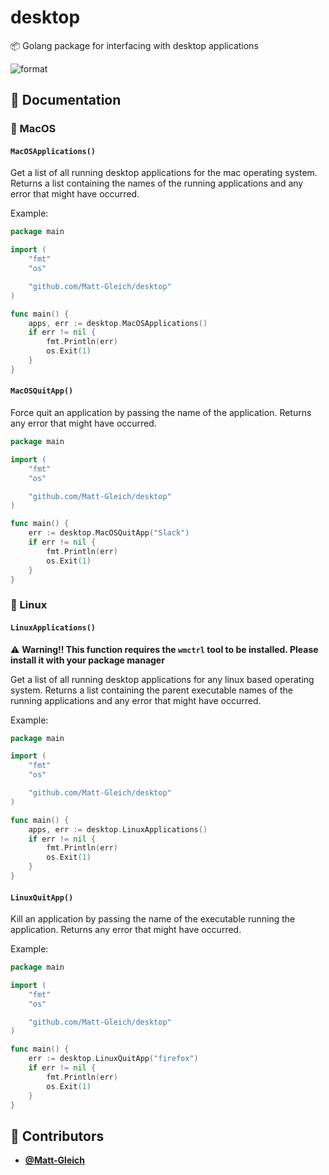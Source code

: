 <!-- DO NOT REMOVE - contributor_list:data:start:["Matt-Gleich"]:end -->

# desktop

📦 Golang package for interfacing with desktop applications

![format](https://github.com/Matt-Gleich/runningapps/workflows/format/badge.svg)

## 📝 Documentation

### 🍎 MacOS

#### `MacOSApplications()`

Get a list of all running desktop applications for the mac operating system. Returns a list containing the names of the running applications and any error that might have occurred.

Example:

```go
package main

import (
    "fmt"
    "os"

    "github.com/Matt-Gleich/desktop"
)

func main() {
    apps, err := desktop.MacOSApplications()
    if err != nil {
        fmt.Println(err)
        os.Exit(1)
    }
}
```

#### `MacOSQuitApp()`

Force quit an application by passing the name of the application. Returns any error that might have occurred.

```go
package main

import (
    "fmt"
    "os"

    "github.com/Matt-Gleich/desktop"
)

func main() {
    err := desktop.MacOSQuitApp("Slack")
    if err != nil {
        fmt.Println(err)
        os.Exit(1)
    }
}
```

### 🐧 Linux

#### `LinuxApplications()`

⚠️ **Warning!! This function requires the `wmctrl` tool to be installed. Please install it with your package manager**

Get a list of all running desktop applications for any linux based operating system. Returns a list containing the parent executable names of the running applications and any error that might have occurred.

Example:

```go
package main

import (
    "fmt"
    "os"

    "github.com/Matt-Gleich/desktop"
)

func main() {
    apps, err := desktop.LinuxApplications()
    if err != nil {
        fmt.Println(err)
        os.Exit(1)
    }
}
```

#### `LinuxQuitApp()`

Kill an application by passing the name of the executable running the application. Returns any error that might have occurred.

Example:

```go
package main

import (
    "fmt"
    "os"

    "github.com/Matt-Gleich/desktop"
)

func main() {
    err := desktop.LinuxQuitApp("firefox")
    if err != nil {
        fmt.Println(err)
        os.Exit(1)
    }
}
```

<!-- DO NOT REMOVE - contributor_list:start -->

## 👥 Contributors

- **[@Matt-Gleich](https://github.com/Matt-Gleich)**

<!-- DO NOT REMOVE - contributor_list:end -->
